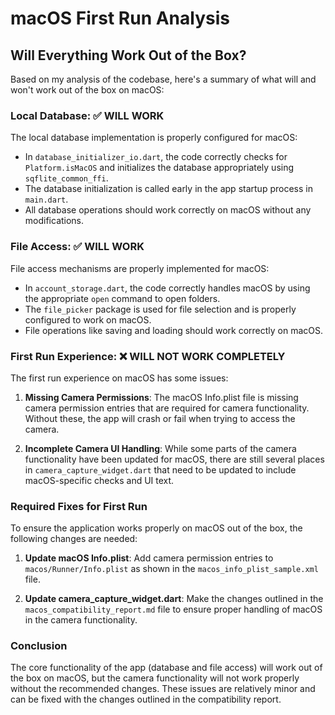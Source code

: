 # macOS First Run Analysis

## Will Everything Work Out of the Box?

Based on my analysis of the codebase, here's a summary of what will and won't work out of the box on macOS:

### Local Database: ✅ WILL WORK

The local database implementation is properly configured for macOS:

- In `database_initializer_io.dart`, the code correctly checks for `Platform.isMacOS` and initializes the database appropriately using `sqflite_common_ffi`.
- The database initialization is called early in the app startup process in `main.dart`.
- All database operations should work correctly on macOS without any modifications.

### File Access: ✅ WILL WORK

File access mechanisms are properly implemented for macOS:

- In `account_storage.dart`, the code correctly handles macOS by using the appropriate `open` command to open folders.
- The `file_picker` package is used for file selection and is properly configured to work on macOS.
- File operations like saving and loading should work correctly on macOS.

### First Run Experience: ❌ WILL NOT WORK COMPLETELY

The first run experience on macOS has some issues:

1. **Missing Camera Permissions**: The macOS Info.plist file is missing camera permission entries that are required for camera functionality. Without these, the app will crash or fail when trying to access the camera.

2. **Incomplete Camera UI Handling**: While some parts of the camera functionality have been updated for macOS, there are still several places in `camera_capture_widget.dart` that need to be updated to include macOS-specific checks and UI text.

### Required Fixes for First Run

To ensure the application works properly on macOS out of the box, the following changes are needed:

1. **Update macOS Info.plist**: Add camera permission entries to `macos/Runner/Info.plist` as shown in the `macos_info_plist_sample.xml` file.

2. **Update camera_capture_widget.dart**: Make the changes outlined in the `macos_compatibility_report.md` file to ensure proper handling of macOS in the camera functionality.

### Conclusion

The core functionality of the app (database and file access) will work out of the box on macOS, but the camera functionality will not work properly without the recommended changes. These issues are relatively minor and can be fixed with the changes outlined in the compatibility report.